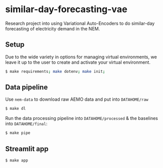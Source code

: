 # similar-day-forecasting-vae

Research project into using Variational Auto-Encoders to do similar-day forecasting of electricity demand in the NEM.

## Setup

Due to the wide variety in options for managing virtual environments, we leave it up to the user to create and activate your virtual environment.

```bash
$ make requirements; make dotenv; make init;
```

## Data pipeline

Use `nem-data` to download raw AEMO data and put into `DATAHOME/raw`

```bash
$ make dl
```

Run the data processing pipeline into `DATAHOME/processed` & the baselines into `DATAHOME/final`:

```bash
$ make pipe
```

## Streamlit app

```bash
$ make app
```
